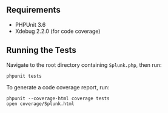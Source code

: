 ## Requirements

* PHPUnit 3.6
* Xdebug 2.2.0 (for code coverage)

## Running the Tests

Navigate to the root directory containing `Splunk.php`, then run:

    phpunit tests

To generate a code coverage report, run:

    phpunit --coverage-html coverage tests
    open coverage/Splunk.html
